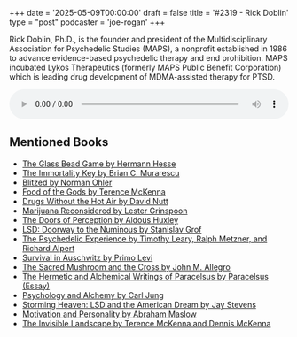 +++
date = '2025-05-09T00:00:00'
draft = false
title = '#2319 - Rick Doblin'
type = "post"
podcaster = 'joe-rogan'
+++

Rick Doblin, Ph.D., is the founder and president of the Multidisciplinary Association for Psychedelic Studies (MAPS), a nonprofit established in 1986 to advance evidence-based psychedelic therapy and end prohibition. MAPS incubated Lykos Therapeutics (formerly MAPS Public Benefit Corporation) which is leading drug development of MDMA-assisted therapy for PTSD. 


<audio controls style="width: 100%; max-width: 800px;">
  <source src="https://traffic.megaphone.fm/GLT4130310683.mp3?updated=1746797313" type="audio/mpeg">
  Your browser does not support the audio element.
</audio>

## Mentioned Books

- [The Glass Bead Game by Hermann Hesse](https://www.amazon.com/s?k=The+Glass+Bead+Game+by+Hermann+Hesse&tag=podcaststoboo-20)
- [The Immortality Key by Brian C. Murarescu](https://www.amazon.com/s?k=The+Immortality+Key+by+Brian+C.+Murarescu&tag=podcaststoboo-20)
- [Blitzed by Norman Ohler](https://www.amazon.com/s?k=Blitzed+by+Norman+Ohler&tag=podcaststoboo-20)
- [Food of the Gods by Terence McKenna](https://www.amazon.com/s?k=Food+of+the+Gods+by+Terence+McKenna&tag=podcaststoboo-20)
- [Drugs Without the Hot Air by David Nutt](https://www.amazon.com/s?k=Drugs+Without+the+Hot+Air+by+David+Nutt&tag=podcaststoboo-20)
- [Marijuana Reconsidered by Lester Grinspoon](https://www.amazon.com/s?k=Marijuana+Reconsidered+by+Lester+Grinspoon&tag=podcaststoboo-20)
- [The Doors of Perception by Aldous Huxley](https://www.amazon.com/s?k=The+Doors+of+Perception+by+Aldous+Huxley&tag=podcaststoboo-20)
- [LSD: Doorway to the Numinous by Stanislav Grof](https://www.amazon.com/s?k=LSD:+Doorway+to+the+Numinous+by+Stanislav+Grof&tag=podcaststoboo-20)
- [The Psychedelic Experience by Timothy Leary, Ralph Metzner, and Richard Alpert](https://www.amazon.com/s?k=The+Psychedelic+Experience+by+Timothy+Leary,+Ralph+Metzner,+and+Richard+Alpert&tag=podcaststoboo-20)
- [Survival in Auschwitz by Primo Levi](https://www.amazon.com/s?k=Survival+in+Auschwitz+by+Primo+Levi&tag=podcaststoboo-20)
- [The Sacred Mushroom and the Cross by John M. Allegro](https://www.amazon.com/s?k=The+Sacred+Mushroom+and+the+Cross+by+John+M.+Allegro&tag=podcaststoboo-20)
- [The Hermetic and Alchemical Writings of Paracelsus by Paracelsus (Essay)](https://www.amazon.com/s?k=The+Hermetic+and+Alchemical+Writings+of+Paracelsus+by+Paracelsus+(Essay)&tag=podcaststoboo-20)
- [Psychology and Alchemy by Carl Jung](https://www.amazon.com/s?k=Psychology+and+Alchemy+by+Carl+Jung&tag=podcaststoboo-20)
- [Storming Heaven: LSD and the American Dream by Jay Stevens](https://www.amazon.com/s?k=Storming+Heaven:+LSD+and+the+American+Dream+by+Jay+Stevens&tag=podcaststoboo-20)
- [Motivation and Personality by Abraham Maslow](https://www.amazon.com/s?k=Motivation+and+Personality+by+Abraham+Maslow&tag=podcaststoboo-20)
- [The Invisible Landscape by Terence McKenna and Dennis McKenna](https://www.amazon.com/s?k=The+Invisible+Landscape+by+Terence+McKenna+and+Dennis+McKenna&tag=podcaststoboo-20)